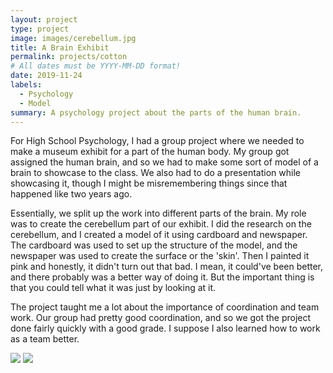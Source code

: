 ```yaml
---
layout: project
type: project
image: images/cerebellum.jpg
title: A Brain Exhibit
permalink: projects/cotton
# All dates must be YYYY-MM-DD format!
date: 2019-11-24
labels:
  - Psychology
  - Model
summary: A psychology project about the parts of the human brain.
---
```

For High School Psychology, I had a group project where we needed to make a museum exhibit for a part of the human body. My group got assigned the human brain, and so we had to make some sort of model of a brain to showcase to the class. We also had to do a presentation while showcasing it, though I might be misremembering things since that happened like two years ago. 

Essentially, we split up the work into different parts of the brain. My role was to create the cerebellum part of our exhibit. I did the research on the cerebellum, and I created a model of it using cardboard and newspaper. The cardboard was used to set up the structure of the model, and the newspaper was used to create the surface or the 'skin'. Then I painted it pink and honestly, it didn't turn out that bad. I mean, it could've been better, and there probably was a better way of doing it. But the important thing is that you could tell what it was just by looking at it.

The project taught me a lot about the importance of coordination and team work. Our group had pretty good coordination, and so we got the project done fairly quickly with a good grade. I suppose I also learned how to work as a team better.

<img class="ui image" src="{{ site.baseurl }}/images/brain.jpg"> <img class="ui image" src="{{ site.baseurl }}/images/brain2.jpg">

